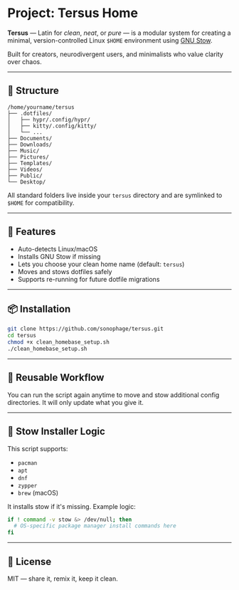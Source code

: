 
# Project: Tersus Home

**Tersus** — Latin for *clean*, *neat*, or *pure* — is a modular system for creating a minimal, version-controlled Linux `$HOME` environment using [GNU Stow](https://www.gnu.org/software/stow/).

Built for creators, neurodivergent users, and minimalists who value clarity over chaos.

---

## 📁 Structure

```
/home/yourname/tersus
├── .dotfiles/
│   ├── hypr/.config/hypr/
│   ├── kitty/.config/kitty/
│   └── ...
├── Documents/
├── Downloads/
├── Music/
├── Pictures/
├── Templates/
├── Videos/
├── Public/
└── Desktop/
```

All standard folders live inside your `tersus` directory and are symlinked to `$HOME` for compatibility.

---

## 🚀 Features

- Auto-detects Linux/macOS
- Installs GNU Stow if missing
- Lets you choose your clean home name (default: `tersus`)
- Moves and stows dotfiles safely
- Supports re-running for future dotfile migrations

---

## 📦 Installation

```bash
git clone https://github.com/sonophage/tersus.git
cd tersus
chmod +x clean_homebase_setup.sh
./clean_homebase_setup.sh
```

---

## 🧠 Reusable Workflow

You can run the script again anytime to move and stow additional config directories. It will only update what you give it.

---

## 🧰 Stow Installer Logic

This script supports:

- `pacman`
- `apt`
- `dnf`
- `zypper`
- `brew` (macOS)

It installs stow if it's missing. Example logic:

```bash
if ! command -v stow &> /dev/null; then
  # OS-specific package manager install commands here
fi
```

---

## 🖤 License

MIT — share it, remix it, keep it clean.
